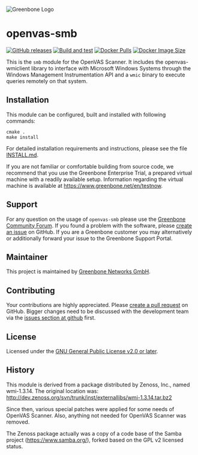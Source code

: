 ![Greenbone Logo](https://www.greenbone.net/wp-content/uploads/gb_new-logo_horizontal_rgb_small.png)

# openvas-smb

[![GitHub releases](https://img.shields.io/github/release/greenbone/openvas-smb.svg)](https://github.com/greenbone/openvas-smb/releases)
[![Build and test](https://github.com/greenbone/openvas-smb/actions/workflows/ci.yml/badge.svg?branch=main)](https://github.com/greenbone/openvas-smb/actions/workflows/ci.yml?query=branch%3Amain++)
[![Docker Pulls](https://img.shields.io/docker/pulls/greenbone/openvas-smb.svg)](https://hub.docker.com/r/greenbone/openvas-smb/)
[![Docker Image Size](https://img.shields.io/docker/image-size/greenbone/openvas-smb.svg?maxAge=2592000)](https://hub.docker.com/r/greenbone/openvas-smb/)

This is the `smb` module for the OpenVAS Scanner. It includes the
openvas-wmiclient library to interface with Microsoft Windows
Systems through the Windows Management Instrumentation API and a `wmic`
binary to execute queries remotely on that system.

## Installation

This module can be configured, built and installed with following commands:

    cmake .
    make install

For detailed installation requirements and instructions, please see the file
[INSTALL.md](INSTALL.md).

If you are not familiar or comfortable building from source code, we recommend
that you use the Greenbone Enterprise Trial, a prepared virtual machine with a
readily available setup. Information regarding the virtual machine
is available at <https://www.greenbone.net/en/testnow>.

## Support

For any question on the usage of `openvas-smb` please use the [Greenbone
Community Forum](https://forum.greenbone.net/). If you found a problem with the
software, please [create an issue](https://github.com/greenbone/openvas-smb/issues)
on GitHub. If you are a Greenbone customer you may alternatively or additionally
forward your issue to the Greenbone Support Portal.

## Maintainer

This project is maintained by [Greenbone Networks GmbH](https://www.greenbone.net/).

## Contributing

Your contributions are highly appreciated. Please [create a pull
request](https://github.com/greenbone/openvas-smb/pulls) on GitHub. Bigger
changes need to be discussed with the development team via the [issues section
at github](https://github.com/greenbone/openvas-smb/issues) first.

## License

Licensed under the [GNU General Public License v2.0 or later](COPYING).

## History

This module is derived from a package distributed by Zenoss, Inc.,
named wmi-1.3.14. The original location was:
http://dev.zenoss.org/svn/trunk/inst/externallibs/wmi-1.3.14.tar.bz2

Since then, various special patches were applied for some needs of OpenVAS
Scanner. Also, anything not needed for OpenVAS Scanner was removed.

The Zenoss package actually was a copy of a code base of the Samba project
(https://www.samba.org/), forked based on the GPL v2 licensed status.
